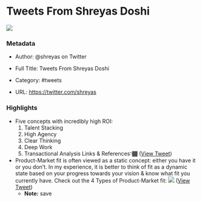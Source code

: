 # Tweets From Shreyas Doshi

![](https://pbs.twimg.com/profile_images/1268224036418408449/TFTKnr__.jpg)

### Metadata

- Author: @shreyas on Twitter
- Full Title: Tweets From Shreyas Doshi
- Category: #tweets


- URL: https://twitter.com/shreyas

### Highlights

- Five concepts with incredibly high ROI:
  1. Talent Stacking
  2. High Agency
  3. Clear Thinking
  4. Deep Work
  5. Transactional Analysis
  Links & References👇🏾 ([View Tweet](https://twitter.com/search?q=Five%20concepts%20with%20incredibly%20high%20ROI%3A%20%201.%20Talent%20Stacking%202.%20High%20Agency%203.%20Clear%20Thinking%204.%20Deep%20Work%205.%20Transactional%20Analysis%20%20Links%20%26%20References%F0%9F%91%87%F0%9F%8F%BE%20%28from%3A%40shreyas%29))
- Product-Market fit is often viewed as a static concept: either you have it or you don’t.
  In my experience, it is better to think of fit as a dynamic state based on your progress towards your vision & know what fit you currently have.
  Check out the 4 Types of Product-Market fit: 
  ![](https://pbs.twimg.com/media/E8xISK6VkAMxdO2.png) ([View Tweet](https://twitter.com/shreyas/status/1426594663671107585))
    - **Note:** save
